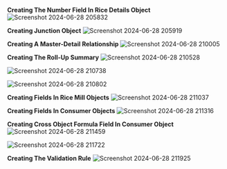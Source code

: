 **Creating The Number Field In Rice Details Object**
![Screenshot 2024-06-28 205832](https://github.com/skRahil06/A-CRM-APPLICATION-FOR-WHOLESALE-RICE-MILL/assets/110285265/5acd436a-4a94-4cc7-abe4-675a8356627b)

 
**Creating Junction Object**
![Screenshot 2024-06-28 205919](https://github.com/skRahil06/A-CRM-APPLICATION-FOR-WHOLESALE-RICE-MILL/assets/110285265/8d9488a7-d8c1-439f-8cbb-06f6bc944b49)


**Creating A Master-Detail Relationship**
![Screenshot 2024-06-28 210005](https://github.com/skRahil06/A-CRM-APPLICATION-FOR-WHOLESALE-RICE-MILL/assets/110285265/92e71ada-9e6e-48d9-bf69-778ac4b85003)


**Creating The Roll-Up Summary**
![Screenshot 2024-06-28 210528](https://github.com/skRahil06/A-CRM-APPLICATION-FOR-WHOLESALE-RICE-MILL/assets/110285265/e27cb6d6-7159-463a-a2de-b57cb52dbf70)

![Screenshot 2024-06-28 210738](https://github.com/skRahil06/A-CRM-APPLICATION-FOR-WHOLESALE-RICE-MILL/assets/110285265/7139ac18-07f4-42ab-940c-43a7d61ceb72)

![Screenshot 2024-06-28 210802](https://github.com/skRahil06/A-CRM-APPLICATION-FOR-WHOLESALE-RICE-MILL/assets/110285265/17b519cb-1970-4785-a5d5-0452859c4ab5)


**Creating Fields In Rice Mill Objects**
![Screenshot 2024-06-28 211037](https://github.com/skRahil06/A-CRM-APPLICATION-FOR-WHOLESALE-RICE-MILL/assets/110285265/dad95afa-2bbe-4526-b36d-74e3012c748f)


**Creating Fields In Consumer Objects**
![Screenshot 2024-06-28 211316](https://github.com/skRahil06/A-CRM-APPLICATION-FOR-WHOLESALE-RICE-MILL/assets/110285265/aeffb370-9563-41d5-9160-7b3371433c78)


**Creating Cross Object Formula Field In Consumer Object**
![Screenshot 2024-06-28 211459](https://github.com/skRahil06/A-CRM-APPLICATION-FOR-WHOLESALE-RICE-MILL/assets/110285265/209880ab-0c8f-4b0f-9f5f-1c5735e0ced4)

![Screenshot 2024-06-28 211722](https://github.com/skRahil06/A-CRM-APPLICATION-FOR-WHOLESALE-RICE-MILL/assets/110285265/a79ccfb4-7d58-4f68-b0b7-617a027ed6dc)


**Creating The Validation Rule**
![Screenshot 2024-06-28 211925](https://github.com/skRahil06/A-CRM-APPLICATION-FOR-WHOLESALE-RICE-MILL/assets/110285265/1526c75c-ad61-45df-ae2f-afcde153556b)

